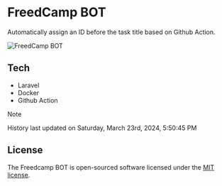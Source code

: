 # FreedCamp BOT

Automatically assign an ID before the task title based on Github Action.

![FreedCamp BOT](https://repository-images.githubusercontent.com/737932867/7d34798b-2680-471c-b089-a78a718d3d6a)

## Tech

- Laravel
- Docker
- Github Action

> [!NOTE]  
> History last updated on Saturday, March 23rd, 2024, 5:50:45 PM

## License

The Freedcamp BOT is open-sourced software licensed under the [MIT license](https://opensource.org/licenses/MIT).
